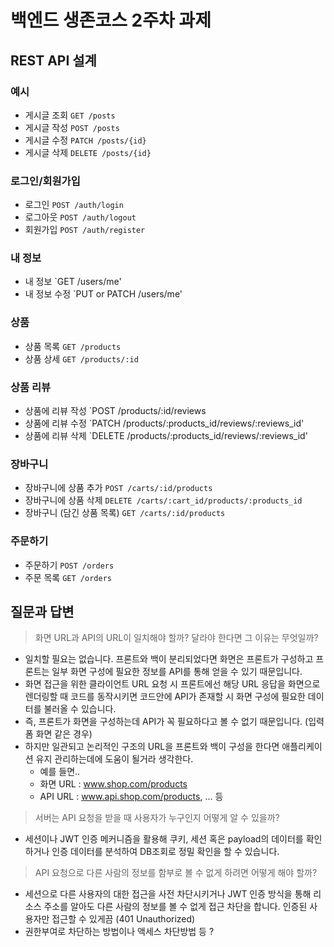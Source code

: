 # 백엔드 생존코스 2주차 과제

## REST API 설계

### 예시

- 게시글 조회 `GET /posts`
- 게시글 작성 `POST /posts`
- 게시글 수정 `PATCH /posts/{id}`
- 게시글 삭제 `DELETE /posts/{id}`

### 로그인/회원가입

- 로그인 `POST /auth/login`
- 로그아웃 `POST /auth/logout`
- 회원가입 `POST /auth/register`

### 내 정보

- 내 정보 `GET /users/me'
- 내 정보 수정 `PUT or PATCH /users/me'

### 상품

- 상품 목록 `GET /products`
- 상품 상세 `GET /products/:id`

### 상품 리뷰

- 상품에 리뷰 작성 `POST /products/:id/reviews
- 상품에 리뷰 수정 `PATCH /products/:products_id/reviews/:reviews_id'
- 상품에 리뷰 삭제 `DELETE /products/:products_id/reviews/:reviews_id'

### 장바구니

- 장바구니에 상품 추가 `POST /carts/:id/products`
- 장바구니에 상품 삭제 `DELETE /carts/:cart_id/products/:products_id`
- 장바구니 (담긴 상품 목록) `GET /carts/:id/products`

### 주문하기

- 주문하기 `POST /orders`
- 주문 목록 `GET /orders`

## 질문과 답변

> 화면 URL과 API의 URL이 일치해야 할까? 달라야 한다면 그 이유는 무엇일까?
- 일치할 필요는 없습니다. 프론트와 백이 분리되었다면 화면은 프론트가 구성하고 프론트는 일부 화면 구성에 필요한 정보를 API를 통해 얻을 수 있기 때문입니다. 
- 화면 접근을 위한 클라이언트 URL 요청 시 프론트에선 해당 URL 응답을 화면으로 렌더링할 때 코드를 동작시키면 코드안에 API가 존재할 시 화면 구성에 필요한 데이터를 불러올 수 있습니다. 
- 즉, 프론트가 화면을 구성하는데 API가 꼭 필요하다고 볼 수 없기 때문입니다. (입력폼 화면 같은 경우)
- 하지만 일관되고 논리적인 구조의 URL을 프론트와 백이 구성을 한다면 애플리케이션 유지 관리하는데에 도움이 될거라 생각한다. 
  - 예를 들면.. 
  - 화면 URL : www.shop.com/products
  - API URL : www.api.shop.com/products, ... 등

> 서버는 API 요청을 받을 때 사용자가 누구인지 어떻게 알 수 있을까?
- 세션이나 JWT 인증 메커니즘을 활용해 쿠키, 세션 혹은 payload의 데이터를 확인하거나 인증 데이터를 분석하여 DB조회로 정밀 확인을 할 수 있습니다.

> API 요청으로 다른 사람의 정보를 함부로 볼 수 없게 하려면 어떻게 해야 할까?
- 세션으로 다른 사용자의 대한 접근을 사전 차단시키거나 JWT 인증 방식을 통해 리소스 주소를 알아도 다른 사람의 정보를 볼 수 없게 접근 차단을 합니다. 인증된 사용자만 접근할 수 있게끔 (401 Unauthorized)
- 권한부여로 차단하는 방법이나 액세스 차단방법 등 ?